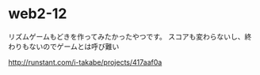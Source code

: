 # web2-12
リズムゲームもどきを作ってみたかったやつです。
スコアも変わらないし、終わりもないのでゲームとは呼び難い

http://runstant.com/i-takabe/projects/417aaf0a

